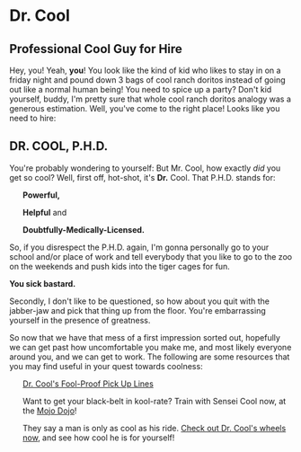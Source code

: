<!DOCTYPE html>
<html>
	<head>
		<H1>Dr. Cool</H1>
		<H2><B>Professional Cool Guy for Hire</B></H2>
	</head>
	<body>
		<P>
		Hey, you! Yeah, <B>you</B>!
		You look like the kind of kid who likes to stay in on a friday night and pound down 3 bags of cool ranch doritos instead of going out like a normal human being!
		You need to spice up a party?
		Don't kid yourself, buddy, I'm pretty sure that whole cool ranch doritos analogy was a generous estimation.
		Well, you've come to the right place!
		Looks like you need to hire:
		</P>
		<H2><B>DR. COOL, P.H.D.</B></H2>
		<P>
		You're probably wondering to yourself:
		But Mr. Cool, how exactly <I>did</I> you get so cool?
		Well, first off, hot-shot, it's <B>Dr.</B> Cool.
		That P.H.D. stands for:
		<UL>
			<P><L1><B>Powerful,</B></L1></P>
			<P><L2><B>Helpful</B> and</L2></P>
			<P><L3><B>Doubtfully-Medically-Licensed.</B></L3></P>
		</UL>
		So, if you disrespect the P.H.D. again, I'm gonna personally go to your school and/or place of work
		and tell everybody that you like to go to the zoo on the weekends and push kids into the tiger cages for fun.
			<P><B>You sick bastard.</B></P>
		Secondly, I don't like to be questioned,
		so how about you quit with the jabber-jaw
		and pick that thing up from the floor.
		You're embarrassing yourself in the presence of greatness.
		</P>
		<P>
		So now that we have that mess of a first impression sorted out,
		hopefully we can get past how uncomfortable you make me,
		and most likely everyone around you,
		and we can get to work.
		The following are some resources that you may find useful
		in your quest towards coolness:
		<UL>
			<P><L1><A HREF="">Dr. Cool's Fool-Proof Pick Up Lines</A></L1></P>
			<P><L2>Want to get your black-belt in kool-rate?
			Train with Sensei Cool now, at the <A HREF="">Mojo Dojo</A>!</L2></P>
			<P><L3>They say a man is only as cool as his ride. <A HREF="">Check out Dr. Cool's wheels now</A>, and see how cool he is for yourself!</L3></P>
			<P><L4></P>
	</body>
</html>
